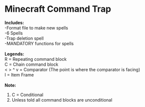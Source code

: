 # Minecraft Command Trap
**Includes:**\
-Format file to make new spells\
-6 Spells\
-Trap deletion spell\
-MANDATORY functions for spells\
\
**Legends:**\
R = Repeating command block\
C = Chain command block\
< > ^ v = Comparator (The point is where the comparator is facing)\
I = Item Frame\
\
**Note:**
1. C = Conditional
2. Unless told all command blocks are unconditional
